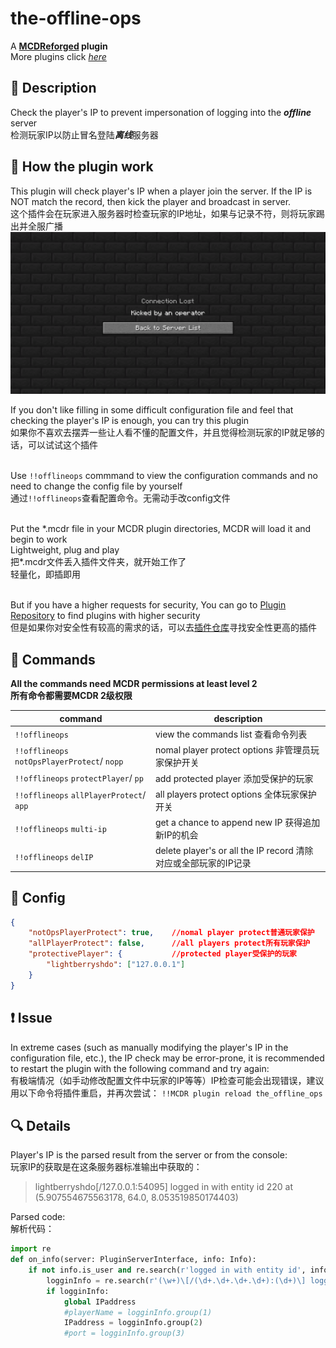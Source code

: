# the-offline-ops
A **[MCDReforged](https://github.com/Fallen-Breath/MCDReforged) plugin**<br>
More plugins click *[here](https://github.com/MCDReforged/PluginCatalogue)*

## :page_facing_up: Description
Check the player's IP to prevent impersonation of logging into the <strong><em>offline</em></strong> server<br>
检测玩家IP以防止冒名登陆<strong><em>离线</em></strong>服务器<br>
## :telescope: How the plugin work
This plugin will check player's IP when a player join the server. If the IP is NOT match the record, then kick the player and broadcast in server.<br>
这个插件会在玩家进入服务器时检查玩家的IP地址，如果与记录不符，则将玩家踢出并全服广播<br>
![image](image.png)
<br>

If you don't like filling in some difficult configuration file and feel that checking the player's IP is enough, you can try this plugin<br>
如果你不喜欢去摆弄一些让人看不懂的配置文件，并且觉得检测玩家的IP就足够的话，可以试试这个插件<br>
<br>

Use `!!offlineops` commmand to view the configuration commands and no need to change the config file by yourself<br>
通过`!!offlineops`查看配置命令。无需动手改config文件<br>
<br>

Put the \*.mcdr file in your MCDR plugin directories, MCDR will load it and begin to work<br>
Lightweight, plug and play<br>
把\*.mcdr文件丢入插件文件夹，就开始工作了<br>
轻量化，即插即用<br>
<br>

But if you have a higher requests for security, You can go to [Plugin Repository](https://github.com/MCDReforged/PluginCatalogue) to find plugins with higher security<br>
但是如果你对安全性有较高的需求的话，可以去[插件仓库](https://github.com/MCDReforged/PluginCatalogue/blob/master/readme_cn.md)寻找安全性更高的插件
## :snake: Commands
**All the commands need MCDR permissions at least level 2**<br>
**所有命令都需要MCDR 2级权限**<br>

|command|description|
|---------|-------|
|`!!offlineops`|view the commands list  查看命令列表|
|`!!offlineops` `notOpsPlayerProtect`/ `nopp`|nomal player protect options  非管理员玩家保护开关|
|`!!offlineops` `protectPlayer`/ `pp`|add protected player  添加受保护的玩家|
|`!!offlineops` `allPlayerProtect`/ `app`|all players protect options  全体玩家保护开关|
|`!!offlineops` `multi-ip`|get a chance to append new IP 获得追加新IP的机会|
|`!!offlineops` `delIP`|delete player's or all the IP record  清除对应或全部玩家的IP记录|
## :wrench: Config
``` json
{
    "notOpsPlayerProtect": true,    //nomal player protect普通玩家保护
    "allPlayerProtect": false,      //all players protect所有玩家保护
    "protectivePlayer": {           //protected player受保护的玩家
        "lightberryshdo": ["127.0.0.1"]
    }
}
```
## :exclamation: Issue
In extreme cases (such as manually modifying the player's IP in the configuration file, etc.), the IP check may be error-prone, it is recommended to restart the plugin with the following command and try again:<br>
有极端情况（如手动修改配置文件中玩家的IP等等）IP检查可能会出现错误，建议用以下命令将插件重启，并再次尝试：
`!!MCDR plugin reload the_offline_ops`
## :mag: Details
Player's IP is the parsed result from the server or from the console:<br>
玩家IP的获取是在这条服务器标准输出中获取的：
> lightberryshdo[/127.0.0.1:54095] logged in with entity id 220 at (5.907554675563178, 64.0, 8.053519850174403)

Parsed code:<br>
解析代码：
```python
import re
def on_info(server: PluginServerInterface, info: Info):
    if not info.is_user and re.search(r'logged in with entity id', info.content):
        logginInfo = re.search(r'(\w+)\[/(\d+.\d+.\d+.\d+):(\d+)\] logged in with entity id', info.content)
        if logginInfo:
            global IPaddress
            #playerName = logginInfo.group(1)
            IPaddress = logginInfo.group(2)
            #port = logginInfo.group(3)
```